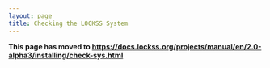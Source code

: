 ```yaml
---
layout: page
title: Checking the LOCKSS System
---
```


**This page has moved to <https://docs.lockss.org/projects/manual/en/2.0-alpha3/installing/check-sys.html>**
